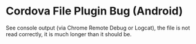 # Cordova File Plugin Bug (Android)

See console output (via Chrome Remote Debug or Logcat), the file is not read correctly, it is much longer than it should be.

